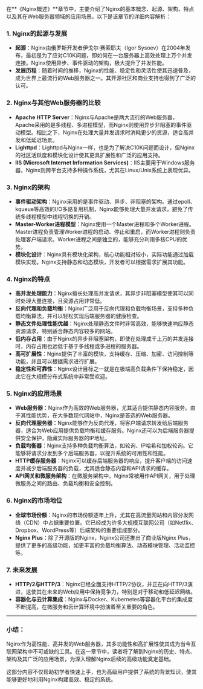 

在**《Nginx概述》**章节中，主要介绍了Nginx的基本概念、起源、架构、特点以及其在Web服务器领域的应用场景。以下是该章节的详细内容解析：

### 1. **Nginx的起源与发展**
   - **起源**：Nginx由俄罗斯开发者伊戈尔·赛索耶夫（Igor Sysoev）在2004年发布，最初是为了应对C10K问题，即如何在一台服务器上高效处理上万个并发连接。Nginx使用异步、事件驱动的架构，极大提升了并发性能。
   - **发展历程**：随着时间的推移，Nginx的性能、稳定性和灵活性使其迅速普及，成为世界上最流行的Web服务器之一。其开源社区和商业支持也得到了广泛的认可。

### 2. **Nginx与其他Web服务器的比较**
   - **Apache HTTP Server**：Nginx与Apache是两大流行的Web服务器，Apache采用的是多线程、多进程模型，而Nginx则使用异步非阻塞的事件驱动模型。相比之下，Nginx在处理大量并发请求时消耗更少的资源，适合高并发和低延迟场景。
   - **Lighttpd**：Lighttpd与Nginx一样，也是为了解决C10K问题而设计，但Nginx的社区活跃度和模块化设计使其更具扩展性和广泛的应用支持。
   - **IIS (Microsoft Internet Information Services)**：IIS主要用于Windows服务器，Nginx则跨平台支持多种操作系统，尤其在Linux/Unix系统上表现优异。

### 3. **Nginx的架构**
   - **事件驱动架构**：Nginx采用的是事件驱动、异步、非阻塞的架构。通过epoll、kqueue等高效的I/O多路复用机制，Nginx能够处理大量并发请求，避免了传统多线程模型中线程切换的开销。
   - **Master-Worker进程模型**：Nginx使用一个Master进程和多个Worker进程。Master进程负责管理Worker进程的启动、停止和重启，而Worker进程则负责处理客户端请求。Worker进程之间是独立的，能够充分利用多核CPU的优势。
   - **模块化设计**：Nginx具有模块化架构，核心功能相对较小，实际功能通过加载模块实现。Nginx支持静态和动态模块，开发者可以根据需求扩展其功能。

### 4. **Nginx的特点**
   - **高并发处理能力**：Nginx擅长处理高并发请求，其异步非阻塞模型使其可以同时处理大量连接，且资源占用非常低。
   - **反向代理和负载均衡**：Nginx广泛用于反向代理和负载均衡场景，支持多种负载均衡算法，并可以轻松实现后端服务器的健康检查。
   - **静态文件处理性能优越**：Nginx处理静态文件时非常高效，能够快速响应静态资源请求，特别适合静态内容较多的网站。
   - **低内存占用**：由于Nginx的异步非阻塞架构，即使在处理成千上万的并发连接时，内存占用也远低于基于多线程或多进程的服务器。
   - **高可扩展性**：Nginx提供了丰富的模块，支持缓存、压缩、加密、访问控制等功能，并且可以根据需求进行扩展。
   - **稳定性和可靠性**：Nginx设计目标之一就是在极端高负载条件下保持稳定，因此它在大规模分布式系统中非常受欢迎。

### 5. **Nginx的应用场景**
   - **Web服务器**：Nginx作为高效的Web服务器，尤其适合提供静态内容服务。由于其性能优势，在大多数现代网站中，Nginx是首选的Web服务器。
   - **反向代理服务器**：Nginx能够作为反向代理，将客户端请求转发给后端服务器，适合为Web应用提供负载均衡和缓存服务。Nginx还可以为后端服务器提供安全保护，隐藏实际服务器的IP地址。
   - **负载均衡器**：Nginx支持多种负载均衡算法，如轮询、IP哈希和加权轮询。它能够将请求分发到多个后端服务器，以提升系统的可用性和性能。
   - **HTTP缓存服务器**：Nginx可以缓存后端服务器的响应，提升客户端的访问速度并减少后端服务器的负载，尤其适合静态内容和API请求的缓存。
   - **API网关和微服务架构**：在微服务架构中，Nginx常被用作API网关，用于处理微服务之间的路由、负载均衡和安全控制。

### 6. **Nginx的市场地位**
   - **全球市场份额**：Nginx的市场份额逐年上升，尤其在高流量网站和内容分发网络（CDN）中占据重要位置。它已经成为许多大规模互联网公司（如Netflix、Dropbox、WordPress等）后端架构的重要组成部分。
   - **Nginx Plus**：除了开源版的Nginx，Nginx公司还推出了商业版Nginx Plus，提供了更多的高级功能，如更丰富的负载均衡算法、动态模块管理、活动监控等。

### 7. **未来发展**
   - **HTTP/2与HTTP/3**：Nginx已经全面支持HTTP/2协议，并正在向HTTP/3演进，这使其在未来的Web应用中保持竞争力，特别是对于移动和低延迟网络。
   - **容器化与云计算集成**：Nginx与Docker、Kubernetes等容器化平台的集成度不断提高，在微服务和云计算环境中扮演着至关重要的角色。

---

### 小结：
Nginx作为高性能、高并发的Web服务器，其多功能性和高扩展性使其成为当今互联网架构中不可或缺的工具。在这一章节中，读者将了解到Nginx的历史、特点、架构及其广泛的应用场景，为深入理解Nginx后续的高级功能奠定基础。

这部分内容不仅帮助初学者快速上手，也为高级用户提供了系统的背景知识，使其能够更好地利用Nginx构建高效、稳定的系统。